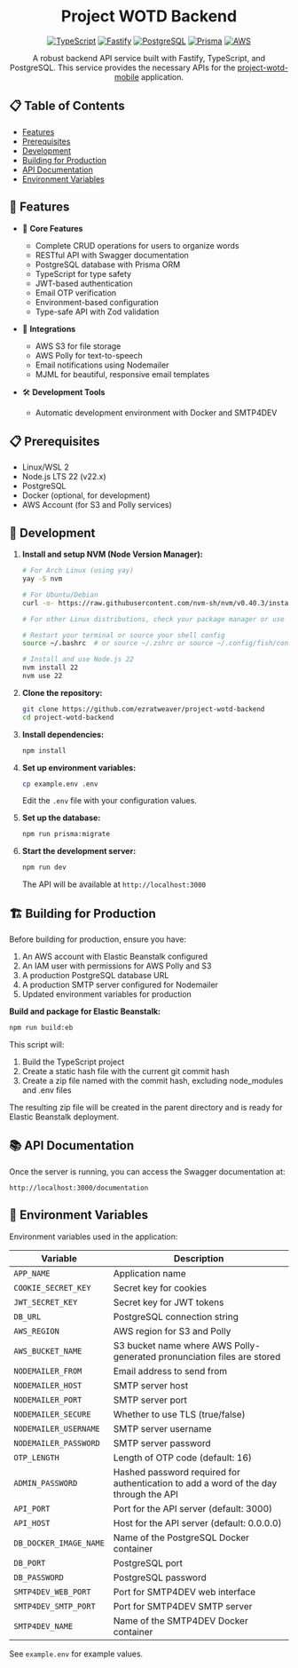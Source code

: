 <div align="center">

# Project WOTD Backend

[![TypeScript](https://img.shields.io/badge/TypeScript-007ACC?style=for-the-badge&logo=typescript&logoColor=white)](https://www.typescriptlang.org/)
[![Fastify](https://img.shields.io/badge/Fastify-000000?style=for-the-badge&logo=fastify&logoColor=white)](https://www.fastify.io/)
[![PostgreSQL](https://img.shields.io/badge/PostgreSQL-316192?style=for-the-badge&logo=postgresql&logoColor=white)](https://www.postgresql.org/)
[![Prisma](https://img.shields.io/badge/Prisma-2D3748?style=for-the-badge&logo=prisma&logoColor=white)](https://www.prisma.io/)
[![AWS](https://img.shields.io/badge/AWS-232F3E?style=for-the-badge&logo=amazon-aws&logoColor=white)](https://aws.amazon.com/)

</div>

<div align="center">

A robust backend API service built with Fastify, TypeScript, and PostgreSQL. This service provides the necessary APIs for the [project-wotd-mobile](https://github.com/ezratweaver/project-wotd-mobile) application.

</div>

## 📋 Table of Contents

- [Features](#-features)
- [Prerequisites](#-prerequisites)
- [Development](#-development)
- [Building for Production](#%EF%B8%8F-building-for-production)
- [API Documentation](#-api-documentation)
- [Environment Variables](#-environment-variables)

## 🚀 Features

- 🎯 **Core Features**
  - Complete CRUD operations for users to organize words
  - RESTful API with Swagger documentation
  - PostgreSQL database with Prisma ORM
  - TypeScript for type safety
  - JWT-based authentication
  - Email OTP verification
  - Environment-based configuration
  - Type-safe API with Zod validation

- 🔌 **Integrations**
  - AWS S3 for file storage
  - AWS Polly for text-to-speech
  - Email notifications using Nodemailer
  - MJML for beautiful, responsive email templates

- 🛠️ **Development Tools**
  - Automatic development environment with Docker and SMTP4DEV

## 📋 Prerequisites

- Linux/WSL 2
- Node.js LTS 22 (v22.x)
- PostgreSQL
- Docker (optional, for development)
- AWS Account (for S3 and Polly services)

## 🔧 Development

1. **Install and setup NVM (Node Version Manager):**
   ```bash
   # For Arch Linux (using yay)
   yay -S nvm

   # For Ubuntu/Debian
   curl -o- https://raw.githubusercontent.com/nvm-sh/nvm/v0.40.3/install.sh | bash

   # For other Linux distributions, check your package manager or use the curl method above
   
   # Restart your terminal or source your shell config
   source ~/.bashrc  # or source ~/.zshrc or source ~/.config/fish/config.fish
   
   # Install and use Node.js 22
   nvm install 22
   nvm use 22
   ```

2. **Clone the repository:**
   ```bash
   git clone https://github.com/ezratweaver/project-wotd-backend
   cd project-wotd-backend
   ```

3. **Install dependencies:**
   ```bash
   npm install
   ```

4. **Set up environment variables:**
   ```bash
   cp example.env .env
   ```
   Edit the `.env` file with your configuration values.

5. **Set up the database:**
   ```bash
   npm run prisma:migrate
   ```

6. **Start the development server:**
   ```bash
   npm run dev
   ```

   The API will be available at `http://localhost:3000`

## 🏗️ Building for Production

Before building for production, ensure you have:
1. An AWS account with Elastic Beanstalk configured
2. An IAM user with permissions for AWS Polly and S3
3. A production PostgreSQL database URL
4. A production SMTP server configured for Nodemailer
5. Updated environment variables for production

**Build and package for Elastic Beanstalk:**
```bash
npm run build:eb
```

This script will:
1. Build the TypeScript project
2. Create a static hash file with the current git commit hash
3. Create a zip file named with the commit hash, excluding node_modules and .env files

The resulting zip file will be created in the parent directory and is ready for Elastic Beanstalk deployment.

## 📚 API Documentation

Once the server is running, you can access the Swagger documentation at:
```
http://localhost:3000/documentation
```

## 🔐 Environment Variables

Environment variables used in the application:

| Variable | Description |
|----------|-------------|
| `APP_NAME` | Application name |
| `COOKIE_SECRET_KEY` | Secret key for cookies |
| `JWT_SECRET_KEY` | Secret key for JWT tokens |
| `DB_URL` | PostgreSQL connection string |
| `AWS_REGION` | AWS region for S3 and Polly |
| `AWS_BUCKET_NAME` | S3 bucket name where AWS Polly-generated pronunciation files are stored |
| `NODEMAILER_FROM` | Email address to send from |
| `NODEMAILER_HOST` | SMTP server host |
| `NODEMAILER_PORT` | SMTP server port |
| `NODEMAILER_SECURE` | Whether to use TLS (true/false) |
| `NODEMAILER_USERNAME` | SMTP server username |
| `NODEMAILER_PASSWORD` | SMTP server password |
| `OTP_LENGTH` | Length of OTP code (default: 16) |
| `ADMIN_PASSWORD` | Hashed password required for authentication to add a word of the day through the API |
| `API_PORT` | Port for the API server (default: 3000) |
| `API_HOST` | Host for the API server (default: 0.0.0.0) |
| `DB_DOCKER_IMAGE_NAME` | Name of the PostgreSQL Docker container |
| `DB_PORT` | PostgreSQL port |
| `DB_PASSWORD` | PostgreSQL password |
| `SMTP4DEV_WEB_PORT` | Port for SMTP4DEV web interface |
| `SMTP4DEV_SMTP_PORT` | Port for SMTP4DEV SMTP server |
| `SMTP4DEV_NAME` | Name of the SMTP4DEV Docker container |

See `example.env` for example values. 